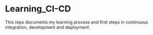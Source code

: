 # Learning_CI-CD
This repo documents my learning process and first steps in continuous integration, development and deployment.

